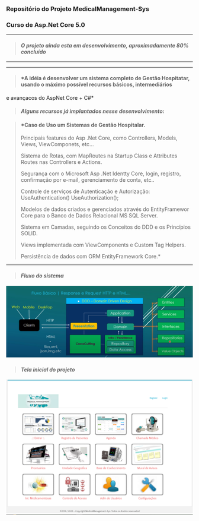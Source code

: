 ### Repositório do Projeto MedicalManagement-Sys
### Curso de Asp.Net Core 5.0
---
> #### *O projeto ainda esta em desenvolvimento, aproximadamente 80% concluído*
---

---
> #### *A idéia é desenvolver um sistema completo de Gestão Hospitatar, usando o máximo possível recursos básicos, intermediários
e avançacos do AspNet Core + C#*

> #### *Alguns recursos já implantados nesse desenvolvimento:* 

> #### *Caso de Uso um Sistemas de Gestão Hospitalar.
> 
> Principais features do Asp .Net Core, como Controllers, Models, Views, ViewComponets, etc...
> 
> Sistema de Rotas, com MapRoutes na Startup Class e Attributes Routes nas Controllers e Actions.
> 
> Segurança com o Microsoft Asp .Net Identty Core, login, registro, confirmação por e-mail, gerenciamento de conta, etc..
> 
> Controle de serviços de Autenticação e Autorização: UseAuthentication() UseAuthorization();
> 
> Modelos de dados criados e gerenciados através do EntityFramewor Core para o Banco de Dados Relacional MS SQL Server.
> 
> Sistema em Camadas, seguindo os Conceitos do DDD e os Princípios SOLID.
> 
> Views implementada com ViewComponents e Custom Tag Helpers.
> 
> Persistência de dados com ORM EntityFramework Core.*
---

> #### *Fluxo do sistema*

![Fluxo do Sistema](https://github.com/andreitoledo/GerenciamentoMedico/blob/master/src/Cooperchip.ITDeveloper.Mvc/wwwroot/images/Fluxo%20DDD.png)

> #### *Tela inicial do projeto*

![Tela Inicial do Projeto MedicalManagenet-Sys](https://github.com/andreitoledo/GerenciamentoMedico/blob/master/src/Cooperchip.ITDeveloper.Mvc/wwwroot/images/telaMedicalManagement.png)



